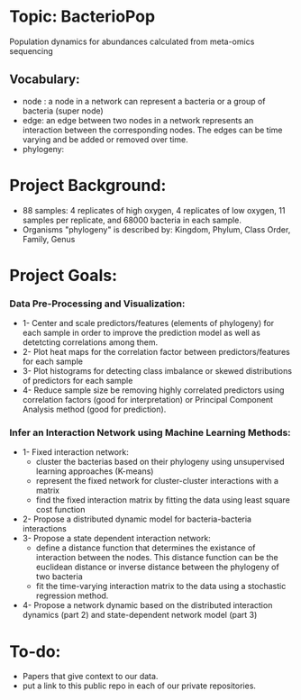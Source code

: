 # Topic: BacterioPop
Population dynamics for abundances calculated from meta-omics sequencing
## Vocabulary: 
* node : a node in a network can represent a bacteria or a group of bacteria (super node)
* edge: an edge between two nodes in a network represents an interaction between the corresponding nodes. The edges can be time varying and be added or removed over time. 
* phylogeny: 
# Project Background:
* 88 samples: 4 replicates of high oxygen, 4 replicates of low oxygen, 11 samples per replicate, and 68000 bacteria in each sample. 
* Organisms "phylogeny" is described by: Kingdom, Phylum, Class	Order, Family, Genus

# Project Goals: 
### Data Pre-Processing and Visualization: 
* 1- Center and scale predictors/features (elements of phylogeny) for each sample in order to improve the prediction model as well as detetcting correlations among them.
* 2- Plot heat maps for the correlation factor between predictors/features for each sample
* 3- Plot histograms for detecting class imbalance or skewed distributions of predictors for each sample
* 4- Reduce sample size be removing highly correlated predictors using correlation factors (good for interpretation) or Principal Component Analysis method (good for prediction).

### Infer an Interaction Network using Machine Learning Methods:
* 1- Fixed interaction network:
    * cluster the bacterias based on their phylogeny using unsupervised learning approaches (K-means)
    * represent the fixed network for cluster-cluster interactions with a matrix
    * find the fixed interaction matrix by fitting the data using least square cost function
* 2- Propose a distributed dynamic model for bacteria-bacteria interactions
* 3- Propose a state dependent interaction network:
    * define a distance function that determines the existance of interaction between the nodes. This distance function can be the euclidean distance or inverse distance between the phylogeny of two bacteria
    * fit the time-varying interaction matrix to the data using a stochastic regression method.
* 4- Propose a network dynamic based on the distributed interaction dynamics (part 2) and state-dependent network model (part 3)

# To-do:
* Papers that give context to our data. 
* put a link to this public repo in each of our private repositories. 
